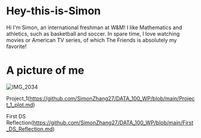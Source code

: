 # Hey-this-is-Simon
Hi I'm Simon, an international freshman at W&M! I like Mathematics and athletics, such as basketball and soccer. In spare time, I love watching movies or American TV series, of which The Friends is absolutely my favorite!

# A picture of me
![IMG_2034](https://user-images.githubusercontent.com/78221789/107217743-959a3400-6a49-11eb-82c3-f1a0d3e541a8.JPG)



Project_1(https://github.com/SimonZhang27/DATA_100_WP/blob/main/Project_1_plot.md)

First DS Reflection(https://github.com/SimonZhang27/DATA_100_WP/blob/main/First_DS_Reflection.md)
